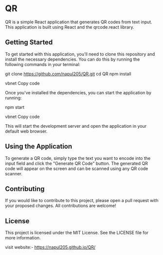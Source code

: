 # QR
QR is a simple React application that generates QR codes from text input. This application is built using React and the qrcode.react library.

## Getting Started

To get started with this application, you'll need to clone this repository and install the necessary dependencies. You can do this by running the following commands in your terminal:

git clone https://github.com/napul205/QR.git
cd QR
npm install

vbnet
Copy code

Once you've installed the dependencies, you can start the application by running:

npm start

vbnet
Copy code

This will start the development server and open the application in your default web browser.

## Using the Application

To generate a QR code, simply type the text you want to encode into the input field and click the "Generate QR Code" button. The generated QR code will appear on the screen and can be scanned using any QR code scanner.

## Contributing

If you would like to contribute to this project, please open a pull request with your proposed changes. All contributions are welcome!

## License

This project is licensed under the MIT License. See the LICENSE file for more information.


visit website:- https://napul205.github.io/QR/
